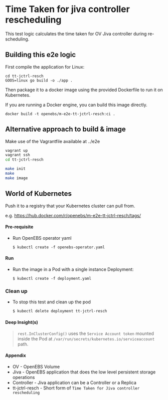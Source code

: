 # Time Taken for jiva controller rescheduling

This test logic calculates the time taken for OV Jiva controller during
re-scheduling.

## Building this e2e logic

First compile the application for Linux:

  ```
  cd tt-jctrl-resch
  GOOS=linux go build -o ./app .
  ```
    
Then package it to a docker image using the provided Dockerfile to run it on
Kubernetes.

If you are running a Docker engine, you can build this image directly.

  ```
  docker build -t openebs/m-e2e-tt-jctrl-resch:ci .
  ```

## Alternative approach to build & image

Make use of the Vagrantfile available at ../e2e

  ```bash
  vagrant up
  vagrant ssh
  cd tt-jctrl-resch

  make init
  make
  make image
  ```

## World of Kubernetes

Push it to a registry that your Kubernetes cluster can pull from.

e.g. https://hub.docker.com/r/openebs/m-e2e-tt-jctrl-resch/tags/

#### Pre-requisite

- Run OpenEBS operator yaml

  ```
  $ kubectl create -f openebs-operator.yaml
  ```

#### Run

- Run the image in a Pod with a single instance Deployment:

  ```
  $ kubectl create -f deployment.yaml
  ```

### Clean up

- To stop this test and clean up the pod
  
  ```
  $ kubectl delete deployment tt-jctrl-resch
  ```

#### Deep Insight(s)

> `rest.InClusterConfig()` uses the `Service Account token` mounted inside the 
Pod at `/var/run/secrets/kubernetes.io/serviceaccount` path.

#### Appendix

- OV - OpenEBS Volume
- Jiva - OpenEBS application that does the low level persistent storage operations
- Controller - Jiva application can be a Controller or a Replica
- tt-jctrl-resch - Short form of `Time Taken for Jiva controller rescheduling`
